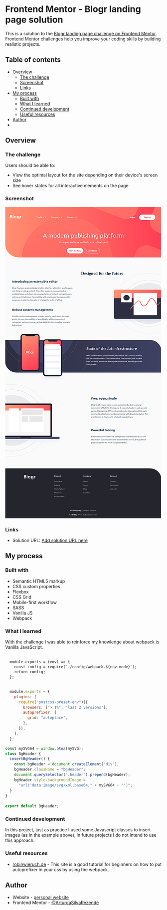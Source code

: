 # Frontend Mentor - Blogr landing page solution

This is a solution to the [Blogr landing page challenge on Frontend Mentor](https://www.frontendmentor.io/challenges/blogr-landing-page-EX2RLAApP). Frontend Mentor challenges help you improve your coding skills by building realistic projects.

## Table of contents

- [Overview](#overview)
  - [The challenge](#the-challenge)
  - [Screenshot](#screenshot)
  - [Links](#links)
- [My process](#my-process)
  - [Built with](#built-with)
  - [What I learned](#what-i-learned)
  - [Continued development](#continued-development)
  - [Useful resources](#useful-resources)
- [Author](#author)
-

## Overview

### The challenge

Users should be able to:

- View the optimal layout for the site depending on their device's screen size
- See hover states for all interactive elements on the page

### Screenshot

![desktop-preview](./desktop-preview.png)

### Links

- Solution URL: [Add solution URL here](https://your-solution-url.com)

## My process

### Built with

- Semantic HTML5 markup
- CSS custom properties
- Flexbox
- CSS Grid
- Mobile-first workflow
- SASS
- Vanilla JS
- Webpack

### What I learned

With the challenge I was able to reinforce my knowledge about webpack is Vanilla JavaScript.

```webpack

  module.exports = (env) => {
    const config = require(`./config/webpack.${env.mode}`);
    return config;
  };

```

```postcss.config.js

  module.exports = {
    plugins: [
      require("postcss-preset-env")({
        browsers: ["> 1%", "last 2 versions"],
        autoprefixer: {
          grid: "autoplace",
        },
      }),
    ],
  };

```

```js
const mySVG64 = window.btoa(mySVG);
class BgHeader {
  insertBgHeader() {
    const bgHeader = document.createElement("div");
    bgHeader.className = "bgHeader";
    document.querySelector(".header").prepend(bgHeader);
    bgHeader.style.backgroundImage =
      "url('data:image/svg+xml;base64," + mySVG64 + "')";
  }
}

export default BgHeader;
```

### Continued development

In this project, just as practice I used some Javascript classes to insert images (as in the example above), in future projects I do not intend to use this approach.

### Useful resources

- [robinwieruch.de](https://www.robinwieruch.de/webpack-postcss) - This site is a good tutorial for beginners on how to put autoprefixer in your css by using the webpack.

## Author

- Website - [personal website](https://bit.ly/artur-da-silva-rezende)
- Frontend Mentor - [@ArturdaSilvaRezende](https://www.frontendmentor.io/profile/ArturdaSilvaRezende)
